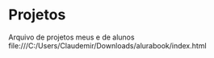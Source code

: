 # Projetos
Arquivo de projetos meus e de alunos
file:///C:/Users/Claudemir/Downloads/alurabook/index.html
